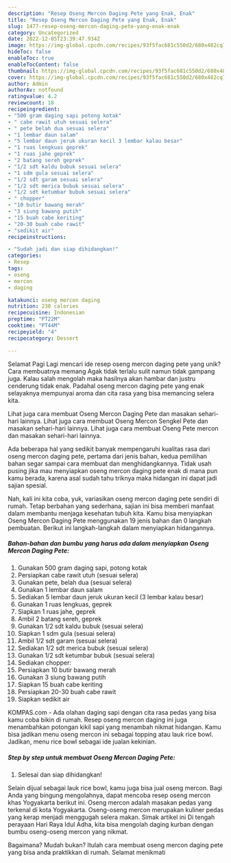 ```yaml
---
description: "Resep Oseng Mercon Daging Pete yang Enak, Enak"
title: "Resep Oseng Mercon Daging Pete yang Enak, Enak"
slug: 1477-resep-oseng-mercon-daging-pete-yang-enak-enak
category: Uncategorized
date: 2022-12-05T23:39:47.934Z
image: https://img-global.cpcdn.com/recipes/93f5fac681c550d2/680x482cq70/oseng-mercon-daging-pete-foto-resep-utama.jpg
hideToc: false
enableToc: true
enableTocContent: false
thumbnail: https://img-global.cpcdn.com/recipes/93f5fac681c550d2/680x482cq70/oseng-mercon-daging-pete-foto-resep-utama.jpg
cover: https://img-global.cpcdn.com/recipes/93f5fac681c550d2/680x482cq70/oseng-mercon-daging-pete-foto-resep-utama.jpg
author: Admin
authorAv: notfound
ratingvalue: 4.2
reviewcount: 18
recipeingredient:
- "500 gram daging sapi potong kotak"
- " cabe rawit utuh sesuai selera"
- " pete belah dua sesuai selera"
- "1 lembar daun salam"
- "5 lembar daun jeruk ukuran kecil 3 lembar kalau besar"
- "1 ruas lengkuas geprek"
- "1 ruas jahe geprek"
- "2 batang sereh geprek"
- "1/2 sdt kaldu bubuk sesuai selera"
- "1 sdm gula sesuai selera"
- "1/2 sdt garam sesuai selera"
- "1/2 sdt merica bubuk sesuai selera"
- "1/2 sdt ketumbar bubuk sesuai selera"
- " chopper"
- "10 butir bawang merah"
- "3 siung bawang putih"
- "15 buah cabe keriting"
- "20-30 buah cabe rawit"
- "sedikit air"
recipeinstructions:

- "Sudah jadi dan siap dihidangkan!"
categories:
- Resep
tags:
- oseng
- mercon
- daging

katakunci: oseng mercon daging 
nutrition: 238 calories
recipecuisine: Indonesian
preptime: "PT22M"
cooktime: "PT44M"
recipeyield: "4"
recipecategory: Dessert

---
```



Selamat Pagi Lagi mencari ide resep oseng mercon daging pete yang unik? Cara membuatnya memang Agak tidak terlalu sulit namun tidak gampang juga. Kalau salah mengolah maka hasilnya akan hambar dan justru cenderung tidak enak. Padahal oseng mercon daging pete yang enak selayaknya mempunyai aroma dan cita rasa yang bisa memancing selera kita.


Lihat juga cara membuat Oseng Mercon Daging Pete dan masakan sehari-hari lainnya. Lihat juga cara membuat Oseng Mercon Sengkel Pete dan masakan sehari-hari lainnya. Lihat juga cara membuat Oseng Pete mercon dan masakan sehari-hari lainnya.

Ada beberapa hal yang sedikit banyak mempengaruhi kualitas rasa dari oseng mercon daging pete, pertama dari jenis bahan, kedua pemilihan bahan segar sampai cara membuat dan menghidangkannya. Tidak usah pusing jika mau menyiapkan oseng mercon daging pete enak di mana pun kamu berada, karena asal sudah tahu triknya maka hidangan ini dapat jadi sajian spesial.


Nah, kali ini kita coba, yuk, variasikan oseng mercon daging pete sendiri di rumah. Tetap berbahan yang sederhana, sajian ini bisa memberi manfaat dalam membantu menjaga kesehatan tubuh kita. Kamu bisa menyiapkan Oseng Mercon Daging Pete menggunakan 19 jenis bahan dan 0 langkah pembuatan. Berikut ini langkah-langkah dalam menyiapkan hidangannya.

<!--inarticleads1-->

##### Bahan-bahan dan bumbu yang harus ada dalam menyiapkan Oseng Mercon Daging Pete:

1. Gunakan 500 gram daging sapi, potong kotak
1. Persiapkan  cabe rawit utuh (sesuai selera)
1. Gunakan  pete, belah dua (sesuai selera)
1. Gunakan 1 lembar daun salam
1. Sediakan 5 lembar daun jeruk ukuran kecil (3 lembar kalau besar)
1. Gunakan 1 ruas lengkuas, geprek
1. Siapkan 1 ruas jahe, geprek
1. Ambil 2 batang sereh, geprek
1. Gunakan 1/2 sdt kaldu bubuk (sesuai selera)
1. Siapkan 1 sdm gula (sesuai selera)
1. Ambil 1/2 sdt garam (sesuai selera)
1. Sediakan 1/2 sdt merica bubuk (sesuai selera)
1. Gunakan 1/2 sdt ketumbar bubuk (sesuai selera)
1. Sediakan  chopper:
1. Persiapkan 10 butir bawang merah
1. Gunakan 3 siung bawang putih
1. Siapkan 15 buah cabe keriting
1. Persiapkan 20-30 buah cabe rawit
1. Siapkan sedikit air


KOMPAS.com - Ada olahan daging sapi dengan cita rasa pedas yang bisa kamu coba bikin di rumah. Resep oseng mercon daging ini juga menambahkan potongan kikil sapi yang menambah nikmat hidangan. Kamu bisa jadikan menu oseng mercon ini sebagai topping atau lauk rice bowl. Jadikan, menu rice bowl sebagai ide jualan kekinian. 

<!--inarticleads2-->

##### Step by step untuk membuat Oseng Mercon Daging Pete:


1. Selesai dan siap dihidangkan!

Selain dijual sebagai lauk rice bowl, kamu juga bisa jual oseng mercon. Bagi Anda yang bingung mengolahnya, dapat mencoba resep oseng mercon khas Yogyakarta berikut ini. Oseng mercon adalah masakan pedas yang terkenal di kota Yogyakarta. Oseng-oseng mercon merupakan kuliner pedas yang kerap menjadi menggugah selera makan. Simak artikel ini Di tengah perayaan Hari Raya Idul Adha, kita bisa mengolah daging kurban dengan bumbu oseng-oseng mercon yang nikmat. 

Bagaimana? Mudah bukan? Itulah cara membuat oseng mercon daging pete yang bisa anda praktikkan di rumah. Selamat menikmati
